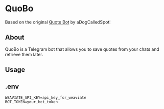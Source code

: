 # QuoBo

Based on the original [Quote Bot](https://gitlab.com/aDogCalledSpot/telegram-quote-bot) by aDogCalledSpot!

## About

QuoBo is a Telegram bot that allows you to save quotes from your chats and retrieve them later.

## Usage

## .env

```
WEAVIATE_API_KEY=api_key_for_weaviate
BOT_TOKEN=your_bot_token
```
